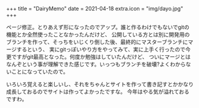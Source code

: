 +++
title = "DairyMemo"
date = 2021-04-18
extra.icon = "img/dayo.jpg"
+++

ページ修正。とりあえず形になったのでアップ。誰と作るわけでもないでgitの機能とか全然使ったことなかったんだけど、
公開している方とは別に開発用のブランチを作って、そっちをいじくり倒した後、最終的にマスターブランチにマージするという、
実にgitっぽいやり方をやってみて、実に上手く行ったので今更ですがgit最高となった。何度か勉強はしていたんだけど、
ついにマージとはなんぞという事が理解できた感じです。いっつもブランチを破壊?よくわからないことになっていたので。

いろいろ覚えると楽しいし、それをちゃんとサイトを作って書き記すとかかなり成長しておるのでサイトは作ってよかったですな。
今年はやる気が溢れておるですわ。